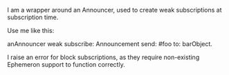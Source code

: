 I am a wrapper around an Announcer, used to create weak subscriptions at subscription time.

Use me like this:

anAnnouncer weak subscribe: Announcement send: #foo to: barObject.

I raise an error for block subscriptions, as they require non-existing Ephemeron support to function correctly.